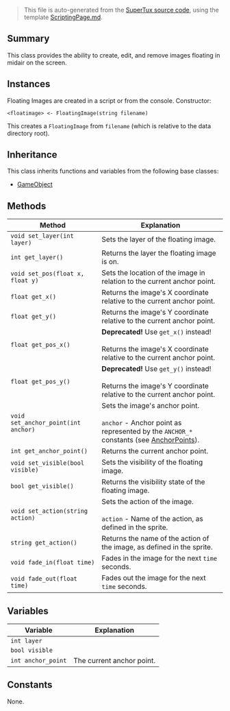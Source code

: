 > This file is auto-generated from the [SuperTux source code](https://github.com/SuperTux/supertux/tree/master/src), using the template [ScriptingPage.md](https://github.com/SuperTux/wiki/tree/master/templates/ScriptingPage.md).

Summary
-------

This class provides the ability to create, edit, and remove images floating in midair on the screen.

Instances
--------

Floating Images are created in a script or from the console. Constructor:

```<floatimage> <- FloatingImage(string filename)```

This creates a `FloatingImage` from `filename` (which is relative to the data directory root). 

Inheritance
--------

This class inherits functions and variables from the following base classes:
* [GameObject](https://github.com/SuperTux/supertux/wiki/ScriptingGameObject)


Methods
-------

Method | Explanation
-------|-------
`void set_layer(int layer)` | Sets the layer of the floating image.
`int get_layer()` | Returns the layer the floating image is on.
`void set_pos(float x, float y)` | Sets the location of the image in relation to the current anchor point.
`float get_x()` | Returns the image's X coordinate relative to the current anchor point.
`float get_y()` | Returns the image's Y coordinate relative to the current anchor point.
`float get_pos_x()` | **Deprecated!** Use `get_x()` instead! <br /><br />Returns the image's X coordinate relative to the current anchor point.
`float get_pos_y()` | **Deprecated!** Use `get_y()` instead! <br /><br />Returns the image's Y coordinate relative to the current anchor point.
`void set_anchor_point(int anchor)` | Sets the image's anchor point.<br /><br /> `anchor` - Anchor point as represented by the `ANCHOR_*` constants (see [AnchorPoints](https://github.com/SuperTux/supertux/wiki/ScriptingAnchorPoints)). 
`int get_anchor_point()` | Returns the current anchor point.
`void set_visible(bool visible)` | Sets the visibility of the floating image.
`bool get_visible()` | Returns the visibility state of the floating image.
`void set_action(string action)` | Sets the action of the image.<br /><br /> `action` - Name of the action, as defined in the sprite. 
`string get_action()` | Returns the name of the action of the image, as defined in the sprite.
`void fade_in(float time)` | Fades in the image for the next `time` seconds.
`void fade_out(float time)` | Fades out the image for the next `time` seconds.


Variables
---------

Variable | Explanation
---------|---------
`int layer` | 
`bool visible` | 
`int anchor_point` | The current anchor point.


Constants
---------

None.
